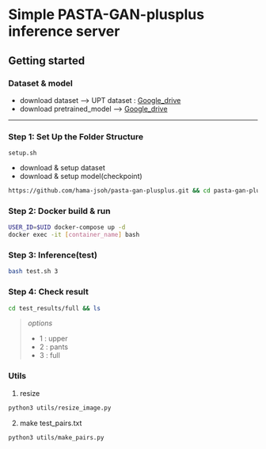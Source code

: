 # Simple PASTA-GAN-plusplus inference server

## Getting started

### Dataset & model
+ download dataset --> UPT dataset : [Google_drive](https://drive.google.com/file/d/1QgIQJ83FXE9XLUhKdY1RK-cHr5PGAa8V/view?usp=sharing)
+ download pretrained_model --> [Google_drive](https://drive.google.com/file/d/1k5QTVzd1B67--Y7WGejbRVA1Cgg6Wy2P/view?usp=sharing)

----

### Step 1: Set Up the Folder Structure
`setup.sh`  
- download & setup dataset
- download & setup model(checkpoint)
```bash
https://github.com/hama-jsoh/pasta-gan-plusplus.git && cd pasta-gan-plusplus && bash setup.sh
```

### Step 2: Docker build & run
```bash
USER_ID=$UID docker-compose up -d
docker exec -it [container_name] bash
```

### Step 3: Inference(test)
```bash
bash test.sh 3
```

### Step 4: Check result
```bash
cd test_results/full && ls
```
  
> *options*
> + 1 : upper
> + 2 : pants
> + 3 : full

### Utils

1. resize
```bash
python3 utils/resize_image.py
```

2. make test_pairs.txt
```bash
python3 utils/make_pairs.py
```

